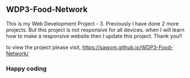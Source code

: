 ﻿## WDP3-Food-Network
This is my Web Development Project - 3.  Previously I have done 2 more projects. But this project is not responsive for all devices. when I will learn how to make a responsive website then I update this project.
Thank you!!

to view the project please visit,   https://sawom.github.io/WDP3-Food-Network/
### Happy coding 
